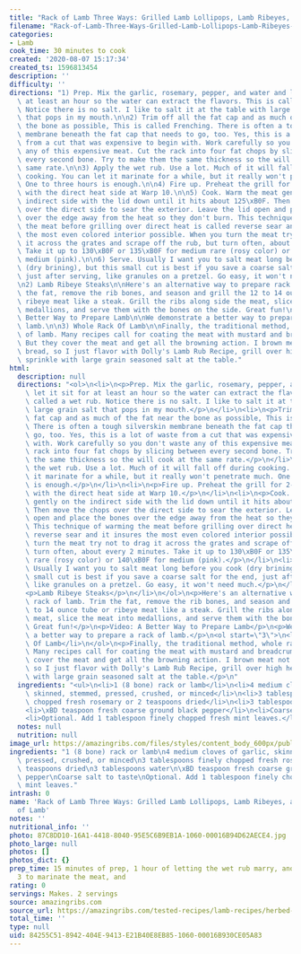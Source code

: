 ```yaml
---
title: "Rack of Lamb Three Ways: Grilled Lamb Lollipops, Lamb Ribeyes, and Whole Rack of Lamb"
filename: "Rack-of-Lamb-Three-Ways-Grilled-Lamb-Lollipops-Lamb-Ribeyes-and-Whole-Rack-of-Lamb"
categories:
- Lamb
cook_time: 30 minutes to cook
created: '2020-08-07 15:17:34'
created_ts: 1596813454
description: ''
difficulty: ''
directions: "1) Prep. Mix the garlic, rosemary, pepper, and water and let it sit for\
  \ at least an hour so the water can extract the flavors. This is called a wet rub.\
  \ Notice there is no salt. I like to salt it at the table with large grain salt\
  \ that pops in my mouth.\n\n2) Trim off all the fat cap and as much of the fat near\
  \ the bone as possible, This is called Frenching. There is often a tough silverskin\
  \ membrane beneath the fat cap that needs to go, too. Yes, this is a lot of waste\
  \ from a cut that was expensive to begin with. Work carefully so you don't waste\
  \ any of this expensive meat. Cut the rack into four fat chops by slicing between\
  \ every second bone. Try to make them the same thickness so the will cook at the\
  \ same rate.\n\n3) Apply the wet rub. Use a lot. Much of it will fall off during\
  \ cooking. You can let it marinate for a while, but it really won't penetrate much.\
  \ One to three hours is enough.\n\n4) Fire up. Preheat the grill for 2-zone cooking\
  \ with the direct heat side at Warp 10.\n\n5) Cook. Warm the meat gently on the\
  \ indirect side with the lid down until it hits about 125\xB0F. Then move the chops\
  \ over the direct side to sear the exterior. Leave the lid open and place the bones\
  \ over the edge away from the heat so they don't burn. This technique of warming\
  \ the meat before grilling over direct heat is called reverse sear and it insures\
  \ the most even colored interior possible. When you turn the meat try not to drag\
  \ it across the grates and scrape off the rub, but turn often, about every 2 minutes.\
  \ Take it up to 130\xB0F or 135\xB0F for medium rare (rosy color) or 140\xB0F for\
  \ medium (pink).\n\n6) Serve. Usually I want you to salt meat long before you cook\
  \ (dry brining), but this small cut is best if you save a coarse salt for the end,\
  \ just after serving, like granules on a pretzel. Go easy, it won't need much.\n\
  \n2) Lamb Ribeye Steaks\n\nHere's an alternative way to prepare rack of lamb. Trim\
  \ the fat, remove the rib bones, and season and grill the 12 to 14 ounce tube or\
  \ ribeye meat like a steak. Grill the ribs along side the meat, slice the meat into\
  \ medallions, and serve them with the bones on the side. Great fun!\n\nVideo: A\
  \ Better Way to Prepare Lamb\n\nWe demonstrate a better way to prepare a rack of\
  \ lamb.\n\n3) Whole Rack Of Lamb\n\nFinally, the traditional method, whole rack\
  \ of lamb. Many recipes call for coating the meat with mustard and breadcrumbs.\
  \ But they cover the meat and get all the browning action. I brown meat not brown\
  \ bread, so I just flavor with Dolly's Lamb Rub Recipe, grill over high heat, and\
  \ sprinkle with large grain seasoned salt at the table."
html:
  description: null
  directions: "<ol>\n<li>\n<p>Prep. Mix the garlic, rosemary, pepper, and water and\
    \ let it sit for at least an hour so the water can extract the flavors. This is\
    \ called a wet rub. Notice there is no salt. I like to salt it at the table with\
    \ large grain salt that pops in my mouth.</p>\n</li>\n<li>\n<p>Trim off all the\
    \ fat cap and as much of the fat near the bone as possible, This is called Frenching.\
    \ There is often a tough silverskin membrane beneath the fat cap that needs to\
    \ go, too. Yes, this is a lot of waste from a cut that was expensive to begin\
    \ with. Work carefully so you don't waste any of this expensive meat. Cut the\
    \ rack into four fat chops by slicing between every second bone. Try to make them\
    \ the same thickness so the will cook at the same rate.</p>\n</li>\n<li>\n<p>Apply\
    \ the wet rub. Use a lot. Much of it will fall off during cooking. You can let\
    \ it marinate for a while, but it really won't penetrate much. One to three hours\
    \ is enough.</p>\n</li>\n<li>\n<p>Fire up. Preheat the grill for 2-zone cooking\
    \ with the direct heat side at Warp 10.</p>\n</li>\n<li>\n<p>Cook. Warm the meat\
    \ gently on the indirect side with the lid down until it hits about 125\xB0F.\
    \ Then move the chops over the direct side to sear the exterior. Leave the lid\
    \ open and place the bones over the edge away from the heat so they don't burn.\
    \ This technique of warming the meat before grilling over direct heat is called\
    \ reverse sear and it insures the most even colored interior possible. When you\
    \ turn the meat try not to drag it across the grates and scrape off the rub, but\
    \ turn often, about every 2 minutes. Take it up to 130\xB0F or 135\xB0F for medium\
    \ rare (rosy color) or 140\xB0F for medium (pink).</p>\n</li>\n<li>\n<p>Serve.\
    \ Usually I want you to salt meat long before you cook (dry brining), but this\
    \ small cut is best if you save a coarse salt for the end, just after serving,\
    \ like granules on a pretzel. Go easy, it won't need much.</p>\n</li>\n<li>\n\
    <p>Lamb Ribeye Steaks</p>\n</li>\n</ol>\n<p>Here's an alternative way to prepare\
    \ rack of lamb. Trim the fat, remove the rib bones, and season and grill the 12\
    \ to 14 ounce tube or ribeye meat like a steak. Grill the ribs along side the\
    \ meat, slice the meat into medallions, and serve them with the bones on the side.\
    \ Great fun!</p>\n<p>Video: A Better Way to Prepare Lamb</p>\n<p>We demonstrate\
    \ a better way to prepare a rack of lamb.</p>\n<ol start=\"3\">\n<li>Whole Rack\
    \ Of Lamb</li>\n</ol>\n<p>Finally, the traditional method, whole rack of lamb.\
    \ Many recipes call for coating the meat with mustard and breadcrumbs. But they\
    \ cover the meat and get all the browning action. I brown meat not brown bread,\
    \ so I just flavor with Dolly's Lamb Rub Recipe, grill over high heat, and sprinkle\
    \ with large grain seasoned salt at the table.</p>\n"
  ingredients: "<ul>\n<li>1 (8 bone) rack or lamb</li>\n<li>4 medium cloves of garlic,\
    \ skinned, stemmed, pressed, crushed, or minced</li>\n<li>3 tablespoons finely\
    \ chopped fresh rosemary or 2 teaspoons dried</li>\n<li>3 tablespoons water</li>\n\
    <li>\xBD teaspoon fresh coarse ground black pepper</li>\n<li>Coarse salt to taste</li>\n\
    <li>Optional. Add 1 tablespoon finely chopped fresh mint leaves.</li>\n</ul>\n"
  notes: null
  nutrition: null
image_url: https://amazingribs.com/files/styles/content_body_600px/public/articles/hero/lamb-recipes/lamb-lollipops.jpg?itok=L6u2KGKu
ingredients: "1 (8 bone) rack or lamb\n4 medium cloves of garlic, skinned, stemmed,\
  \ pressed, crushed, or minced\n3 tablespoons finely chopped fresh rosemary or 2\
  \ teaspoons dried\n3 tablespoons water\n\xBD teaspoon fresh coarse ground black\
  \ pepper\nCoarse salt to taste\nOptional. Add 1 tablespoon finely chopped fresh\
  \ mint leaves."
intrash: 0
name: 'Rack of Lamb Three Ways: Grilled Lamb Lollipops, Lamb Ribeyes, and Whole Rack
  of Lamb'
notes: ''
nutritional_info: ''
photo: 87C8DD10-16A1-4418-8040-95E5C6B9EB1A-1060-00016B94D62AECE4.jpg
photo_large: null
photos: []
photos_dict: {}
prep_time: 15 minutes of prep, 1 hour of letting the wet rub marry, another hour or
  3 to marinate the meat, and
rating: 0
servings: Makes. 2 servings
source: amazingribs.com
source_url: https://amazingribs.com/tested-recipes/lamb-recipes/herbed-rack-lamb-lollipops-recipe
total_time: ''
type: null
uid: 84255C51-8942-404E-9413-E21B40E8EB85-1060-00016B930CE05A83
---
```

